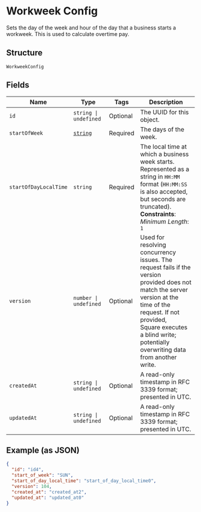 
# Workweek Config

Sets the day of the week and hour of the day that a business starts a
workweek. This is used to calculate overtime pay.

## Structure

`WorkweekConfig`

## Fields

| Name | Type | Tags | Description |
|  --- | --- | --- | --- |
| `id` | `string \| undefined` | Optional | The UUID for this object. |
| `startOfWeek` | [`string`](../models/weekday.md) | Required | The days of the week. |
| `startOfDayLocalTime` | `string` | Required | The local time at which a business week starts. Represented as a<br/>string in `HH:MM` format (`HH:MM:SS` is also accepted, but seconds are<br/>truncated).<br/>**Constraints**: *Minimum Length*: `1` |
| `version` | `number \| undefined` | Optional | Used for resolving concurrency issues. The request fails if the version<br/>provided does not match the server version at the time of the request. If not provided,<br/>Square executes a blind write; potentially overwriting data from another<br/>write. |
| `createdAt` | `string \| undefined` | Optional | A read-only timestamp in RFC 3339 format; presented in UTC. |
| `updatedAt` | `string \| undefined` | Optional | A read-only timestamp in RFC 3339 format; presented in UTC. |

## Example (as JSON)

```json
{
  "id": "id4",
  "start_of_week": "SUN",
  "start_of_day_local_time": "start_of_day_local_time0",
  "version": 104,
  "created_at": "created_at2",
  "updated_at": "updated_at0"
}
```

